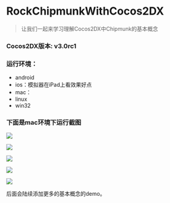 RockChipmunkWithCocos2DX
========================

> 让我们一起来学习理解Cocos2DX中Chipmunk的基本概念

### **Cocos2DX版本**: v3.0rc1

### 运行环境：
-  android
-  ios：模拟器在iPad上看效果好点
-  mac：
-  linux
-  win32

### 下面是mac环境下运行截图
![](https://rb7uxa.blu.livefilestore.com/y2pWGyORbbPsXdHDsihU9PvvRluoTf85T1b4oy4m8XHxPR8ObZe3OjmAq7NT_A301uxeR7Q6kSi0DJYBV5_R23LfvbWPe8-6a2uPNMXC6tt4z0/screenshot1.png?psid=1)

![](https://rb7uxa.bl3301.livefilestore.com/y2prel4FbJuv8ppehuX9iKcEIotH89yrDGVtrfRHTWqdswGOsWXWucnr_HHZHjbVgD8-dENN4jBCciUOYhSgbv0H8BsIQFkOFngyU-OjaiO_J8/screenshot2.png?psid=1)

![](https://rb7uxa.blu.livefilestore.com/y2pQCF-LXdgf3NXgvr4xBDaWN0-ZlP2A3pHbmNd3v_58u7QH_5StXnbJpTEZ-3XejPKE07-wlMmg5T5QV4hHq1pnk2KLQAmajvNft45XuUtK30/screenshot3.png?psid=1)

![](https://rb7uxa.blu.livefilestore.com/y2p-kbUdAq3FXTDGlcQs4jDE-_gENsxtA4ZPWfOfwXPXqt0VWfbHyQaMDTXxxhKMxhPccXkXoxeExxjrzqYWhHv74OzGRpy8G7i-frM1Fr94Ec/screenshot4.png?psid=1)

![](https://rb7uxa.blu.livefilestore.com/y2pZ0nGYmz-C_NVe8gGjdzDLGqGA7utBRyKAMmURv0QQJfnQUy-cd5hYMqiPhdUgyeLfhloAcP_JdsoOPAYKRSd_u983RE-d5mNTKoZbBll0KI/screenshot5.png?psid=1)

后面会陆续添加更多的基本概念的demo。
